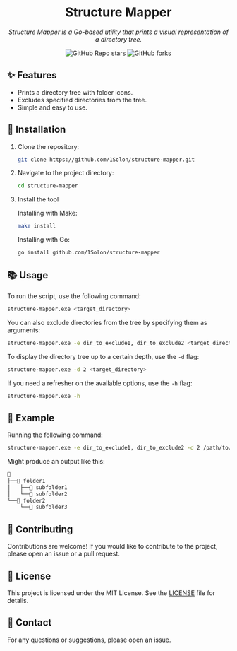 <div align="center">

# Structure Mapper

_Structure Mapper is a Go-based utility that prints a visual representation of a directory tree._

</div>

<div align="center">

![GitHub Repo stars](https://img.shields.io/github/stars/1Solon/structure-mapper?style=for-the-badge)
![GitHub forks](https://img.shields.io/github/forks/1Solon/structure-mapper?style=for-the-badge)

</div>

## ✨ Features

- Prints a directory tree with folder icons.
- Excludes specified directories from the tree.
- Simple and easy to use.

## 🚀 Installation

1. Clone the repository:

   ```sh
   git clone https://github.com/1Solon/structure-mapper.git
   ```

2. Navigate to the project directory:

   ```sh
   cd structure-mapper
   ```

3. Install the tool

   Installing with Make:

   ```sh
   make install
   ```

   Installing with Go:

   ```sh
   go install github.com/1Solon/structure-mapper
   ```

## 📚 Usage

To run the script, use the following command:

```sh
structure-mapper.exe <target_directory>
```

You can also exclude directories from the tree by specifying them as arguments:

```sh
structure-mapper.exe -e dir_to_exclude1, dir_to_exclude2 <target_directory>
```

To display the directory tree up to a certain depth, use the `-d` flag:

```sh
structure-mapper.exe -d 2 <target_directory>
```

If you need a refresher on the available options, use the `-h` flag:

```sh
structure-mapper.exe -h
```

## 📖 Example

Running the following command:

```sh
structure-mapper.exe -e dir_to_exclude1, dir_to_exclude2 -d 2 /path/to/target_directory
```

Might produce an output like this:

```md
📁
├──📁 folder1
│   ├──📁 subfolder1
│   └──📁 subfolder2
└──📁 folder2
    └──📁 subfolder3
```

## 🤝 Contributing

Contributions are welcome! If you would like to contribute to the project, please open an issue or a pull request.

## 📝 License

This project is licensed under the MIT License. See the [LICENSE](LICENSE) file for details.

## 📧 Contact

For any questions or suggestions, please open an issue.
